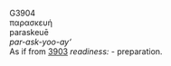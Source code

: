 <body>
  <p>G3904<br>  παρασκευή  <br> paraskeuē  <br><i>par-ask-yoo-ay‘ </i><br>As if from <a href="g3903.htm">3903</a>  <i>readiness:</i> - preparation.<br></p>
 </body>